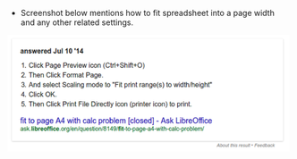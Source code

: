 * Screenshot below mentions how to fit spreadsheet into a page width and any other related settings.

![./20161111-0715-cet-how-to-fit-page-in-libreoffice-calc-1.png](./20161111-0715-cet-how-to-fit-page-in-libreoffice-calc-1.png)